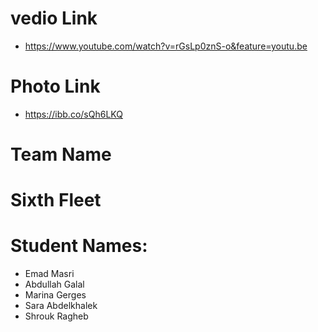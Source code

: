 # vedio Link
* https://www.youtube.com/watch?v=rGsLp0znS-o&feature=youtu.be

# Photo Link
* https://ibb.co/sQh6LKQ

# **Team Name**
# Sixth Fleet

# Student Names:
* Emad Masri
* Abdullah Galal
* Marina Gerges
* Sara Abdelkhalek
* Shrouk Ragheb
